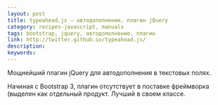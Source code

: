 ```yaml
---
layout: post
title: typeahead.js — автодополнение, плагин jQuery
category: recipes-javascript, manuals
tags: bootstrap, jquery, автодополнение, плагин
link: http://twitter.github.io/typeahead.js/
description:
keywords:
---
```


<p>Мощнейший плагин jQuery для автодополнения в текстовых полях.</p>
<p>Начиная с Bootstrap 3, плагин отсутствует в поставке фреймворка (выделен как отдельный продукт. Лучший в своем классе.</p>
